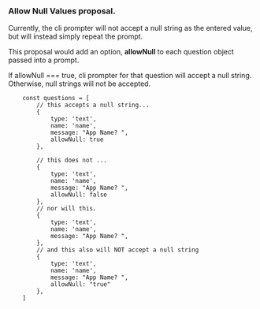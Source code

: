 ### Allow Null Values proposal.
Currently, the cli prompter will not accept a null string as the entered
value, but will instead simply repeat the prompt.

This proposal would add an option, **allowNull** to each question object
passed into a prompt.  

If allowNull === true, cli prompter for that question
will accept a null string.  
Otherwise, null strings will not be accepted.

```
    const questions = [ 
        // this accepts a null string...
        { 
            type: 'text',
            name: 'name',
            message: "App Name? ",
            allowNull: true
        },

        // this does not ...
        { 
            type: 'text',
            name: 'name',
            message: "App Name? ",
            allowNull: false
        },
        // nor will this.
        { 
            type: 'text',
            name: 'name',
            message: "App Name? ",
        },
        // and this also will NOT accept a null string
        { 
            type: 'text',
            name: 'name',
            message: "App Name? ",
            allowNull: "true"
        },
    ]
```